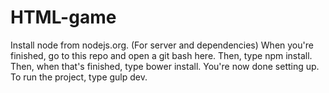 HTML-game
=========
Install node from nodejs.org. (For server and dependencies)
When you're finished, go to this repo and open a git bash here.
Then, type npm install.
Then, when that's finished, type bower install.
You're now done setting up.
To run the project, type gulp dev.